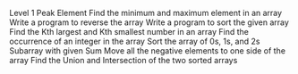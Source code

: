 Level 1
Peak Element
Find the minimum and maximum element in an array
Write a program to reverse the array
Write a program to sort the given array
Find the Kth largest and Kth smallest number in an array
Find the occurrence of an integer in the array
Sort the array of 0s, 1s, and 2s
Subarray with given Sum
Move all the negative elements to one side of the array
Find the Union and Intersection of the two sorted arrays
 
